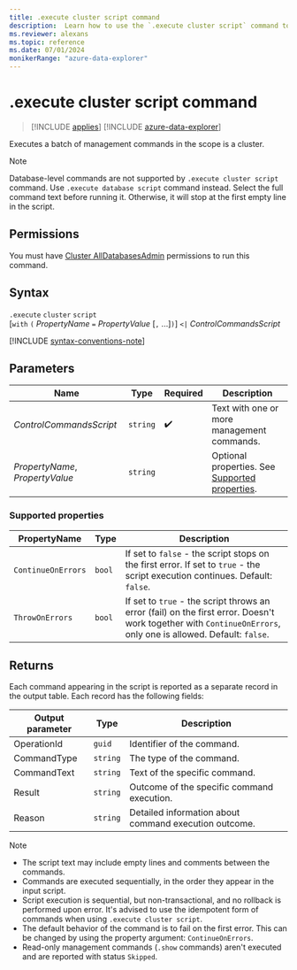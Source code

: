 ```yaml
---
title: .execute cluster script command
description:  Learn how to use the `.execute cluster script` command to execute a batch of management commands in the scope of a single cluster.
ms.reviewer: alexans
ms.topic: reference
ms.date: 07/01/2024
monikerRange: "azure-data-explorer"
---
```

# .execute cluster script command

> [!INCLUDE [applies](../includes/applies-to-version/applies.md)] [!INCLUDE [azure-data-explorer](../includes/applies-to-version/azure-data-explorer.md)]

Executes a batch of management commands in the scope is a cluster. 

> [!NOTE]
> Database-level commands are not supported by `.execute cluster script` command. Use `.execute database script` command instead.
> Select the full command text before running it. Otherwise, it will stop at the first empty line in the script.

## Permissions

You must have [Cluster AllDatabasesAdmin](../access-control/role-based-access-control.md) permissions to run this command.

## Syntax

`.execute` `cluster` `script`  
[`with` `(` *PropertyName* `=` *PropertyValue* [`,` ...]`)`] `<|` *ControlCommandsScript*

[!INCLUDE [syntax-conventions-note](../includes/syntax-conventions-note.md)]

## Parameters

|Name|Type|Required|Description|
|--|--|--|--|
|*ControlCommandsScript*| `string` | :heavy_check_mark:| Text with one or more management commands.|
|*PropertyName*, *PropertyValue*| `string` || Optional properties. See [Supported properties](#supported-properties).|

### Supported properties

| PropertyName | Type | Description |
|--|--|--|
| `ContinueOnErrors` | `bool` | If set to `false` - the script stops on the first error. If set to `true` - the script execution continues. Default: `false`. |
| `ThrowOnErrors` | `bool` | If set to `true` - the script throws an error (fail) on the first error. Doesn't work together with `ContinueOnErrors`, only one is allowed. Default: `false`. |

## Returns

Each command appearing in the script is reported as a separate record in the output table. Each record has the following fields:

|Output parameter |Type |Description|
|---|---|--- |
|OperationId  | `guid` |Identifier of the command.|
|CommandType  | `string` |The type of the command.|
|CommandText  | `string` |Text of the specific command.|
|Result| `string` |Outcome of the specific command execution.|
|Reason| `string` |Detailed information about command execution outcome.|

>[!NOTE]
>
>* The script text may include empty lines and comments between the commands.
>* Commands are executed sequentially, in the order they appear in the input script.
>* Script execution is sequential, but non-transactional, and no rollback is performed upon error. It's advised to use the idempotent form of commands when using `.execute cluster script`.
>* The default behavior of the command is to fail on the first error. This can be changed by using the property argument: `ContinueOnErrors`.
>* Read-only management commands (`.show` commands) aren't executed and are reported with status `Skipped`.

